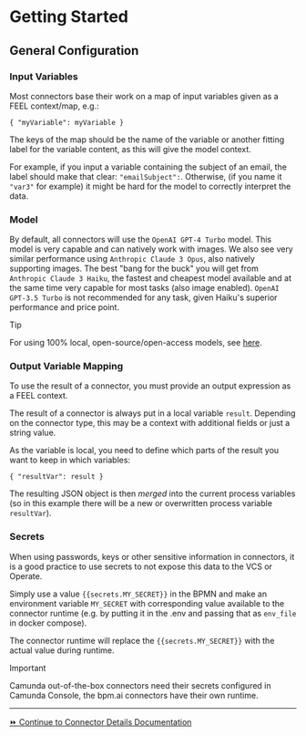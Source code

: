 # Getting Started
## General Configuration

### Input Variables

Most connectors base their work on a map of input variables given as a FEEL context/map, e.g.:
```
{ "myVariable": myVariable }
```
The keys of the map should be the name of the variable or another fitting label for the variable content, as this will give the model context.

For example, if you input a variable containing the subject of an email, the label should make that clear: `"emailSubject":`. Otherwise, (if you name it `"var3"` for example) it might be hard for the model to correctly interpret the data.

### Model

By default, all connectors will use the `OpenAI GPT-4 Turbo` model. This model is very capable and can natively work with images. 
We also see very similar performance using `Anthropic Claude 3 Opus`, also natively supporting images. The best "bang for the buck" you will get from `Anthropic Claude 3 Haiku`, the fastest and cheapest model available and at the same time very capable for most tasks (also image enabled). 
`OpenAI GPT-3.5 Turbo` is not recommended for any task, given Haiku's superior performance and price point.

> [!TIP]
> For using 100% local, open-source/open-access models, see [here](local-models.md).

### Output Variable Mapping

To use the result of a connector, you must provide an output expression as a FEEL context. 

The result of a connector is always put in a local variable `result`. Depending on the connector type, this may be a context with additional fields or just a string value.

As the variable is local, you need to define which parts of the result you want to keep in which variables:
```
{ "resultVar": result }
```

The resulting JSON object is then *merged* into the current process variables (so in this example there will be a new or overwritten process variable `resultVar`).

### Secrets

When using passwords, keys or other sensitive information in connectors, it is a good practice to use secrets to not expose this data to the VCS or Operate.

Simply use a value `{{secrets.MY_SECRET}}` in the BPMN and make an environment variable `MY_SECRET` with corresponding value available to the connector runtime (e.g. by putting it in the .env and passing that as `env_file` in docker compose).

The connector runtime will replace the `{{secrets.MY_SECRET}}` with the actual value during runtime.

> [!IMPORTANT]
> Camunda out-of-the-box connectors need their secrets configured in Camunda Console, the bpm.ai connectors have their own runtime.

---

[⏩ Continue to Connector Details Documentation](base-connectors.md)